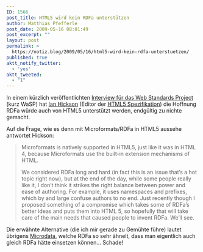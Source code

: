 ```yaml
---
ID: 1566
post_title: HTML5 wird kein RDFa unterstützen
author: Matthias Pfefferle
post_date: 2009-05-16 08:01:49
post_excerpt: ""
layout: post
permalink: >
  https://notiz.blog/2009/05/16/html5-wird-kein-rdfa-unterstuetzen/
published: true
aktt_notify_twitter:
  - 'yes'
aktt_tweeted:
  - "1"
---
```

In einem kürzlich veröffentlichten <a href="http://www.webstandards.org/2009/05/13/interview-with-ian-hickson-editor-of-the-html-5-specification/">Interview für das Web Standards Project</a> (kurz WaSP) hat <a href="http://ln.hixie.ch/">Ian Hickson</a> (Editor der <a href="http://www.whatwg.org/specs/web-apps/current-work/">HTML5 Spezifikation</a>) die Hoffnung RDFa würde auch von HTML5 unterstützt werden, endgültig zu nichte gemacht.

Auf die Frage, wie es denn mit Microformats/RDFa in HTML5 aussehe antwortet Hickson:

<blockquote>Microformats is natively supported in HTML5, just like it was in HTML 4, because Microformats use the built-in extension mechanisms of HTML.

We considered RDFa long and hard (in fact this is an issue that’s a hot topic right now), but at the end of the day, while some people really like it, I don’t think it strikes the right balance between power and ease of authoring. For example, it uses namespaces and prefixes, which by and large confuse authors to no end. Just recently though I proposed something of a compromise which takes some of RDFa’s better ideas and puts them into HTML 5, so hopefully that will take care of the main needs that caused people to invent RDFa. We’ll see.</blockquote>

Die erwähnte Alternative (die ich mir gerade zu Gemühte führe) lautet übrigens <a href="http://www.whatwg.org/specs/web-apps/current-work/multipage/microdata.html">Microdata</a>, welche RDFa so sehr ähnelt, dass man eigentlich auch gleich RDFa hätte einsetzen können... Schade!